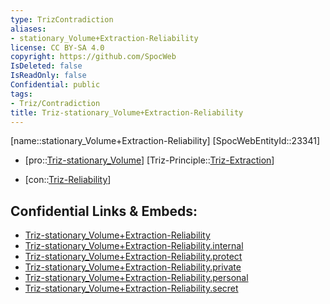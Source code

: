 ```yaml
---
type: TrizContradiction
aliases:
- stationary_Volume+Extraction-Reliability
license: CC BY-SA 4.0
copyright: https://github.com/SpocWeb
IsDeleted: false
IsReadOnly: false
Confidential: public
tags: 
- Triz/Contradiction
title: Triz-stationary_Volume+Extraction-Reliability
---
```

[name::stationary_Volume+Extraction-Reliability]
[SpocWebEntityId::23341]
+ [pro::[Triz-stationary_Volume](tech/Triz/Parameter/Triz-stationary_Volume.md)]
[Triz-Principle::[Triz-Extraction](tech/Triz/Principle/Triz-Extraction.md)]
- [con::[Triz-Reliability](tech/Triz/Parameter/Triz-Reliability.md)]



## Confidential Links & Embeds: 
- [Triz-stationary_Volume+Extraction-Reliability](../../../../_public/tech/Triz/Contradict/Triz-stationary_Volume+Extraction-Reliability.md) 
- [Triz-stationary_Volume+Extraction-Reliability.internal](../../../../_internal/tech/Triz/Contradict/Triz-stationary_Volume+Extraction-Reliability.internal.md) 
- [Triz-stationary_Volume+Extraction-Reliability.protect](../../../../_protect/tech/Triz/Contradict/Triz-stationary_Volume+Extraction-Reliability.protect.md) 
- [Triz-stationary_Volume+Extraction-Reliability.private](../../../../_private/tech/Triz/Contradict/Triz-stationary_Volume+Extraction-Reliability.private.md) 
- [Triz-stationary_Volume+Extraction-Reliability.personal](../../../../_personal/tech/Triz/Contradict/Triz-stationary_Volume+Extraction-Reliability.personal.md) 
- [Triz-stationary_Volume+Extraction-Reliability.secret](../../../../_secret/tech/Triz/Contradict/Triz-stationary_Volume+Extraction-Reliability.secret.md) 
